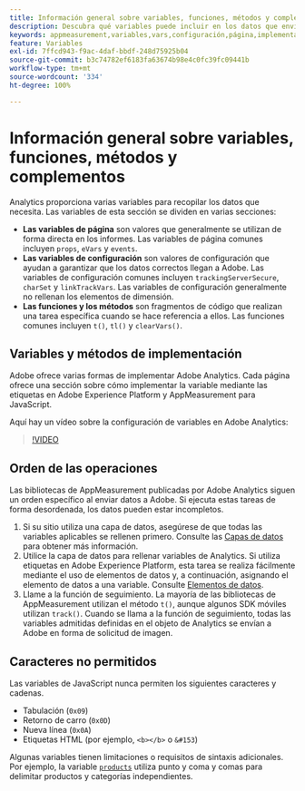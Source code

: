 ```yaml
---
title: Información general sobre variables, funciones, métodos y complementos
description: Descubra qué variables puede incluir en los datos que envía a Adobe para mejorar los informes.
keywords: appmeasurement,variables,vars,configuración,página,implementación
feature: Variables
exl-id: 7ffcd943-f9ac-4daf-bbdf-248d75925b04
source-git-commit: b3c74782ef6183fa63674b98e4c0fc39fc09441b
workflow-type: tm+mt
source-wordcount: '334'
ht-degree: 100%

---
```


# Información general sobre variables, funciones, métodos y complementos

Analytics proporciona varias variables para recopilar los datos que necesita. Las variables de esta sección se dividen en varias secciones:

* **Las variables de página** son valores que generalmente se utilizan de forma directa en los informes. Las variables de página comunes incluyen `props`, `eVars` y `events`.
* **Las variables de configuración** son valores de configuración que ayudan a garantizar que los datos correctos llegan a Adobe. Las variables de configuración comunes incluyen `trackingServerSecure`, `charSet` y `linkTrackVars`. Las variables de configuración generalmente no rellenan los elementos de dimensión.
* **Las funciones y los métodos** son fragmentos de código que realizan una tarea específica cuando se hace referencia a ellos. Las funciones comunes incluyen `t()`, `tl()` y `clearVars()`.

## Variables y métodos de implementación

Adobe ofrece varias formas de implementar Adobe Analytics. Cada página ofrece una sección sobre cómo implementar la variable mediante las etiquetas en Adobe Experience Platform y AppMeasurement para JavaScript.

Aquí hay un vídeo sobre la configuración de variables en Adobe Analytics:

>[!VIDEO](https://video.tv.adobe.com/v/28755/?quality=12)

## Orden de las operaciones

Las bibliotecas de AppMeasurement publicadas por Adobe Analytics siguen un orden específico al enviar datos a Adobe. Si ejecuta estas tareas de forma desordenada, los datos pueden estar incompletos.

1. Si su sitio utiliza una capa de datos, asegúrese de que todas las variables aplicables se rellenen primero. Consulte las [Capas de datos](../prepare/data-layer.md) para obtener más información.
2. Utilice la capa de datos para rellenar variables de Analytics. Si utiliza etiquetas en Adobe Experience Platform, esta tarea se realiza fácilmente mediante el uso de elementos de datos y, a continuación, asignando el elemento de datos a una variable. Consulte [Elementos de datos](https://experienceleague.adobe.com/docs/experience-platform/tags/ui/data-elements.html?lang=es).
3. Llame a la función de seguimiento. La mayoría de las bibliotecas de AppMeasurement utilizan el método `t()`, aunque algunos SDK móviles utilizan `track()`. Cuando se llama a la función de seguimiento, todas las variables admitidas definidas en el objeto de Analytics se envían a Adobe en forma de solicitud de imagen.

## Caracteres no permitidos

Las variables de JavaScript nunca permiten los siguientes caracteres y cadenas.

* Tabulación (`0x09`)
* Retorno de carro (`0x0D`)
* Nueva línea (`0x0A`)
* Etiquetas HTML (por ejemplo, `<b></b>` o `&#153`)

Algunas variables tienen limitaciones o requisitos de sintaxis adicionales. Por ejemplo, la variable [`products`](page-vars/products.md) utiliza punto y coma y comas para delimitar productos y categorías independientes.
